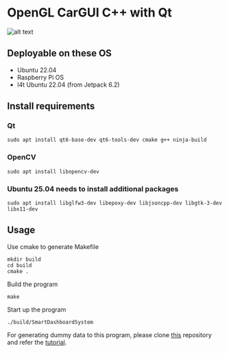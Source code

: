 # OpenGL CarGUI C++ with Qt
![alt text](img/figure/demo.gif)
## Deployable on these OS
- Ubuntu 22.04
- Raspberry Pi OS
- l4t Ubuntu 22.04 (from Jetpack 6.2)
## Install requirements
### Qt 
```
sudo apt install qt6-base-dev qt6-tools-dev cmake g++ ninja-build
```   
### OpenCV
```
sudo apt install libopencv-dev
```
### Ubuntu 25.04 needs to install additional packages
```
sudo apt install libglfw3-dev libepoxy-dev libjsoncpp-dev libgtk-3-dev libx11-dev
```

## Usage
Use cmake to generate Makefile
```
mkdir build
cd build
cmake .
```
Build the program
```
make
```
Start up the program
```
./build/SmartDashboardSystem
```
For generating dummy data to this program, please clone [this](https://github.com/eddy0117/OpenGL_CarGUI_Qt_Cpp) repository and refer the [tutorial](https://github.com/eddy0117/OpenGL_CarGUI_Cpp/blob/main/docs/datasender.md).
